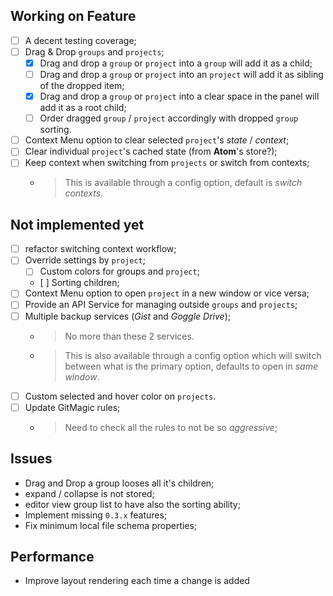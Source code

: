 ## Working on Feature

- [ ] A decent testing coverage;
- [ ] Drag & Drop `groups` and `projects`;
  - [x] Drag and drop a `group` or `project` into a `group` will add it as a child;
  - [ ] Drag and drop a `group` or `project` into an `project` will add it as sibling of the dropped item;
  - [x] Drag and drop a `group` or `project` into a clear space in the panel will add it as a root child;
  - [ ] Order dragged `group` / `project` accordingly with dropped `group` sorting.
- [ ] Context Menu option to clear selected `project`'s *state* / *context*;
- [ ] Clear individual `project`'s cached state (from **Atom**'s store?);
- [ ] Keep context when switching from `projects` or switch from contexts;
  - > This is available through a config option, default is *switch contexts*.

## Not implemented yet

- [ ] refactor switching context workflow;
- [ ] Override settings by `project`;
  - [ ] Custom colors for groups and `project`;
  - [ ] Sorting children;
- [ ] Context Menu option to open `project` in a new window or vice versa;
- [ ] Provide an API Service for managing outside `groups` and `projects`;
- [ ] Multiple backup services (*Gist* and *Goggle Drive*);
  - > No more than these 2 services.
  - > This is also available through a config option which will switch between what is the primary option, defaults to open in *same window*.
- [ ] Custom selected and hover color on `projects`.
- [ ] Update GitMagic rules;
  - > Need to check all the rules to not be so *aggressive*;

## Issues

- Drag and Drop a group looses all it's children;
- expand / collapse is not stored;
- editor view group list to have also the sorting ability;
- Implement missing `0.3.x` features;
- Fix minimum local file schema properties;

## Performance

- Improve layout rendering each time a change is added
